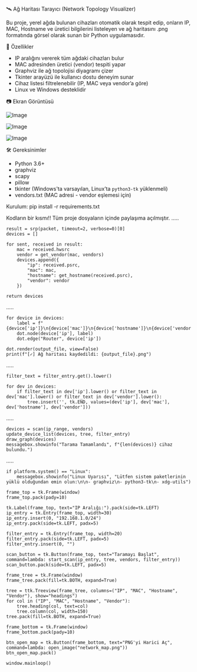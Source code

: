 🛰️ Ağ Haritası Tarayıcı (Network Topology Visualizer)

Bu proje, yerel ağda bulunan cihazları otomatik olarak tespit edip, onların IP, MAC, Hostname ve üretici bilgilerini listeleyen ve ağ haritasını .png formatında görsel olarak sunan bir Python uygulamasıdır.

🚀 Özellikler

- IP aralığını vererek tüm ağdaki cihazları bulur
- MAC adresinden üretici (vendor) tespiti yapar
- Graphviz ile ağ topolojisi diyagramı çizer
- Tkinter arayüzü ile kullanıcı dostu deneyim sunar
- Cihaz listesi filtrelenebilir (IP, MAC veya vendor’a göre)
- Linux ve Windows desteklidir

 📷 Ekran Görüntüsü

![Image](https://github.com/user-attachments/assets/1213c012-31b1-4b03-8e89-6b6b130e8004)

![Image](https://github.com/user-attachments/assets/2a0d4682-56bc-491d-8bfc-71b9cc456acd)

![Image](https://github.com/user-attachments/assets/72a8fc30-1aea-437f-9ef2-785ae7a7f13e)

🛠 Gereksinimler

- Python 3.6+
- graphviz
- scapy
- pillow
- tkinter (Windows'ta varsayılan, Linux’ta `python3-tk` yüklenmeli)
- vendors.txt (MAC adresi - vendor eşlemesi için)

Kurulum:
pip install -r requirements.txt






Kodların bir kısmı!! Tüm proje dosyaların içinde paylaşıma açılmıştır.
.....

    result = srp(packet, timeout=2, verbose=0)[0]
    devices = []

    for sent, received in result:
        mac = received.hwsrc
        vendor = get_vendor(mac, vendors)
        devices.append({
            "ip": received.psrc,
            "mac": mac,
            "hostname": get_hostname(received.psrc),
            "vendor": vendor
        })

    return devices

.....

    for device in devices:
        label = f"{device['ip']}\n{device['mac']}\n{device['hostname']}\n{device['vendor']}"
        dot.node(device['ip'], label)
        dot.edge("Router", device['ip'])

    dot.render(output_file, view=False)
    print(f"[✓] Ağ haritası kaydedildi: {output_file}.png")

.....

    filter_text = filter_entry.get().lower()

    for dev in devices:
        if filter_text in dev['ip'].lower() or filter_text in dev['mac'].lower() or filter_text in dev['vendor'].lower():
            tree.insert('', tk.END, values=(dev['ip'], dev['mac'], dev['hostname'], dev['vendor']))

.....

    devices = scan(ip_range, vendors)
    update_device_list(devices, tree, filter_entry)
    draw_graph(devices)
    messagebox.showinfo("Tarama Tamamlandı", f"{len(devices)} cihaz bulundu.")

.....

    if platform.system() == "Linux":
        messagebox.showinfo("Linux Uyarısı", "Lütfen sistem paketlerinin yüklü olduğundan emin olun:\n\n- graphviz\n- python3-tk\n- xdg-utils")

    frame_top = tk.Frame(window)
    frame_top.pack(pady=10)

    tk.Label(frame_top, text="IP Aralığı:").pack(side=tk.LEFT)
    ip_entry = tk.Entry(frame_top, width=30)
    ip_entry.insert(0, "192.168.1.0/24")
    ip_entry.pack(side=tk.LEFT, padx=5)

    filter_entry = tk.Entry(frame_top, width=20)
    filter_entry.pack(side=tk.LEFT, padx=5)
    filter_entry.insert(0, "")

    scan_button = tk.Button(frame_top, text="Taramayı Başlat", command=lambda: start_scan(ip_entry, tree, vendors, filter_entry))
    scan_button.pack(side=tk.LEFT, padx=5)

    frame_tree = tk.Frame(window)
    frame_tree.pack(fill=tk.BOTH, expand=True)

    tree = ttk.Treeview(frame_tree, columns=("IP", "MAC", "Hostname", "Vendor"), show="headings")
    for col in ("IP", "MAC", "Hostname", "Vendor"):
        tree.heading(col, text=col)
        tree.column(col, width=150)
    tree.pack(fill=tk.BOTH, expand=True)

    frame_bottom = tk.Frame(window)
    frame_bottom.pack(pady=10)

    btn_open_map = tk.Button(frame_bottom, text="PNG'yi Harici Aç", command=lambda: open_image("network_map.png"))
    btn_open_map.pack()

    window.mainloop()








